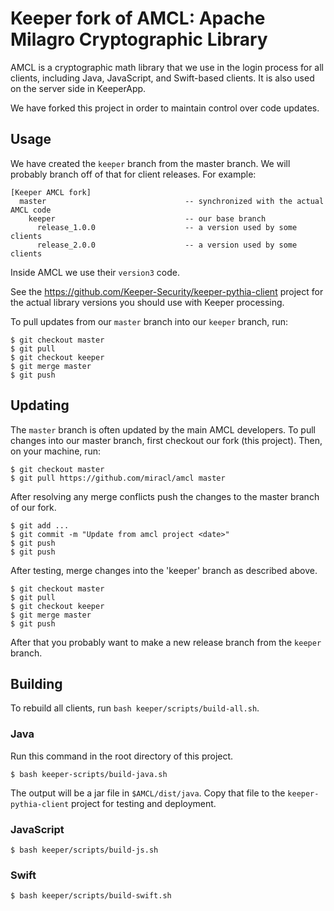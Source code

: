 # Keeper fork of AMCL: Apache Milagro Cryptographic Library

AMCL is a cryptographic math library that we use in the login process for all clients, including Java, JavaScript, and Swift-based clients.
It is also used on the server side in KeeperApp.

We have forked this project in order to maintain control over code updates.

## Usage
We have created the `keeper` branch from the master branch.  We will probably branch off of that for client releases.  For example:

```
[Keeper AMCL fork]
  master                               -- synchronized with the actual AMCL code
    keeper                             -- our base branch
      release_1.0.0                    -- a version used by some clients
      release_2.0.0                    -- a version used by some clients
```
Inside AMCL we use their `version3` code.

See the https://github.com/Keeper-Security/keeper-pythia-client project for the actual library versions you should use with Keeper processing.

To pull updates from our `master` branch into our `keeper` branch, run:

```
$ git checkout master
$ git pull
$ git checkout keeper
$ git merge master
$ git push
```  

## Updating
The `master` branch is often updated by the main AMCL developers.  To pull changes into our master branch, first checkout our fork (this project).
Then, on your machine, run:

```
$ git checkout master
$ git pull https://github.com/miracl/amcl master
```

After resolving any merge conflicts push the changes to the master branch of our fork.

```
$ git add ...
$ git commit -m "Update from amcl project <date>"
$ git push
$ git push
```

After testing, merge changes into the 'keeper' branch as described above.

```
$ git checkout master
$ git pull
$ git checkout keeper
$ git merge master
$ git push
``` 

After that you probably want to make a new release branch from the `keeper` branch.

## Building

To rebuild all clients, run `bash keeper/scripts/build-all.sh`.

### Java

Run this command in the root directory of this project. 
 
```
$ bash keeper-scripts/build-java.sh
```

The output will be a jar file in `$AMCL/dist/java`.  Copy that file to the `keeper-pythia-client` project for testing and deployment.

### JavaScript

```
$ bash keeper/scripts/build-js.sh
```

### Swift

```
$ bash keeper/scripts/build-swift.sh

```


